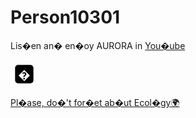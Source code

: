 <html lang="ru">
<head>
  <meta charset="UTF-8">
  <title>Person10301</title>
  <link rel="stylesheet" href="css/style.css">
<link rel="stylesheet" href="https://cdnjs.cloudflare.com/ajax/libs/font-awesome/6.4.2/css/all.min.css">
</head>
<body>
  <div class="content">
    <h1>Person10301</h1>
    <p>Lis�en an� en�oy AURORA in <a href="https://youtube.com/@auroramusic" class="link">You�ube</a>
    </p>
  </div>
  <div class="button-container">
    <a href="https://t.me/person10301" class="button"><i class="fab fa-telegram-plane"></i></a>
    <a href="https://vk.com/person10301" class="button"><i class="fab fa-vk"></i></a>
    <a href="https://4pda.to/forum/index.php?showuser=9050872" class="button">
<svg class="custom-icon" width="44" height="44" viewBox="0 0 108 108" xmlns="http://www.w3.org/2000/svg">
  <rect x="18" y="18" width="72" height="72" rx="12" ry="12" fill="#000000"/>
  <text x="54" y="74" font-size="48" text-anchor="middle" fill="#FFFFFF" font-family="sans-serif">�</text>
</svg>
    </a>
    <a href="https://github.com/person10301" class="button"><i class="fab fa-github"></i></a>
  </div>
  <div class="ecology-message">
    <p><a href="https://news.mongabay.com/" class="link">Pl�ase, do�'t for�et ab�ut Ecol�gy🌍</a></p>
  </div>
</body>
</html>
